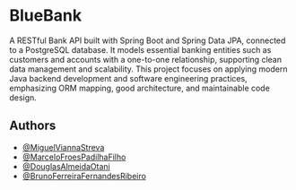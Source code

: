 
# BlueBank

A RESTful Bank API built with Spring Boot and Spring Data JPA, connected to a PostgreSQL database.
It models essential banking entities such as customers and accounts with a one-to-one relationship, supporting clean data management and scalability.
This project focuses on applying modern Java backend development  and software engineering practices, emphasizing ORM mapping, good architecture, and maintainable code design.


## Authors

- [@MiguelViannaStreva](https://www.github.com/migstreva)
- [@MarceloFroesPadilhaFilho](https://www.github.com/mfp1401)
- [@DouglasAlmeidaOtani](https://www.github.com/DouglasOtani)
- [@BrunoFerreiraFernandesRibeiro](https://www.github.com/Bruno-Fernands)
